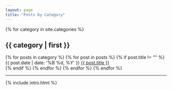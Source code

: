 ```yaml
---
layout: page
title: "Posts by Category"
---
```


<section class="post-list">
{% for category in site.categories %}
    <h2 class="post-list-category">{{ category | first }}</h2>
    {% for posts in category %}
      {% for post in posts %}
        {% if post.title != "" %}
        <div class="post-list-item">
            <span class="post-list-date">{{ post.date | date: '%B %d, %Y' }}</span>
            <a class="post-list-link" href="{{ post.url }}">{{ post.title }}</a>
        </div>
        {% endif %}
      {% endfor %}
    {% endfor %}
{% endfor %}
</section>
<hr>
{% include intro.html %}